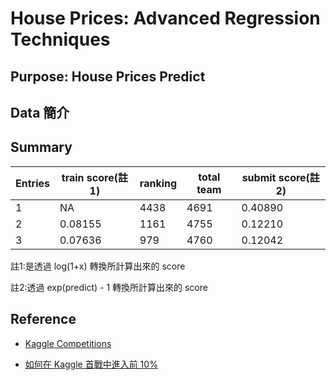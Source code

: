 # House Prices: Advanced Regression Techniques

## Purpose: House Prices Predict

## Data 簡介

## Summary

| Entries | train score(註1) | ranking | total team | submit score(註2) |
| --- | --- | --- | --- |--- |
| 1 | NA | 4438 | 4691 | 0.40890 |
| 2 | 0.08155 | 1161 | 4755 | 0.12210 |
| 3 | 0.07636 | 979 | 4760 | 0.12042 |

註1:是透過 log(1+x) 轉換所計算出來的 score

註2:透過 exp(predict) - 1 轉換所計算出來的 score

## Reference

* [Kaggle Competitions](https://www.kaggle.com/c/house-prices-advanced-regression-techniques)

* [如何在 Kaggle 首戰中進入前 10%](https://dnc1994.com/2016/04/rank-10-percent-in-first-kaggle-competition/)

